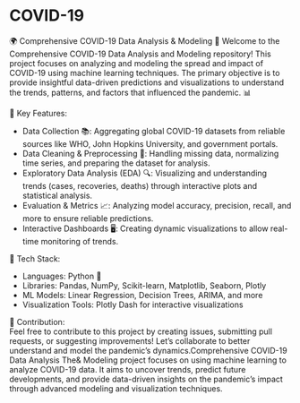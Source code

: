 # COVID-19
🌍 Comprehensive COVID-19 Data Analysis & Modeling 🦠
Welcome to the Comprehensive COVID-19 Data Analysis and Modeling repository! This project focuses on analyzing and modeling the spread and impact of COVID-19 using machine learning techniques. The primary objective is to provide insightful data-driven predictions and visualizations to understand the trends, patterns, and factors that influenced the pandemic. 📊

🚀 Key Features: 
- Data Collection 📚: Aggregating global COVID-19 datasets from reliable sources like WHO, John Hopkins University, and government portals.<br>
- Data Cleaning & Preprocessing 🧹: Handling missing data, normalizing time series, and preparing the dataset for analysis.<br>
- Exploratory Data Analysis (EDA) 🔍: Visualizing and understanding trends (cases, recoveries, deaths) through interactive plots and statistical analysis.<br>
- Evaluation & Metrics 📈: Analyzing model accuracy, precision, recall, and more to ensure reliable predictions.<br>
- Interactive Dashboards 🖥️: Creating dynamic visualizations to allow real-time monitoring of trends.


🔧 Tech Stack:
- Languages: Python 🐍<br>
- Libraries: Pandas, NumPy, Scikit-learn, Matplotlib, Seaborn, Plotly<br>
- ML Models: Linear Regression, Decision Trees, ARIMA, and more<br>
- Visualization Tools: Plotly Dash for interactive visualizations

🤝 Contribution:<br>
Feel free to contribute to this project by creating issues, submitting pull requests, or suggesting improvements! Let’s collaborate to better understand and model the pandemic’s dynamics.Comprehensive COVID-19 Data Analysis The&amp; Modeling project focuses on using machine learning to analyze COVID-19 data. It aims to uncover trends, predict future developments, and provide data-driven insights on the pandemic’s impact through advanced modeling and visualization techniques.
